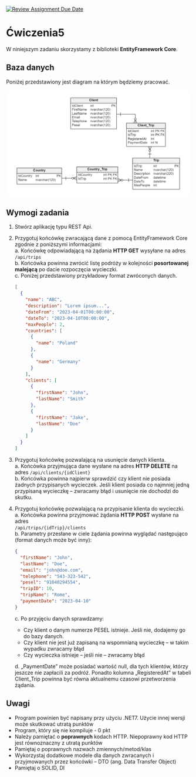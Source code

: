 [![Review Assignment Due Date](https://classroom.github.com/assets/deadline-readme-button-24ddc0f5d75046c5622901739e7c5dd533143b0c8e959d652212380cedb1ea36.svg)](https://classroom.github.com/a/TDJBGjnl)
# Ćwiczenia5

W niniejszym zadaniu skorzystamy z biblioteki **EntityFramework Core**.

## Baza danych

Poniżej przedstawiony jest diagram na którym będziemy pracować.

![alt text](./SqlData/cw5DatabaseERD.PNG "Title")

## Wymogi zadania

1. Stwórz aplikację typu REST Api.
2. Przygotuj końcówkę zwracającą dane z pomocą EntityFramework Core zgodnie z poniższymi informacjami:  
   a. Końcówkę odpowiadającą na żądania **HTTP GET** wysyłane na adres `/api/trips`  
   b. Końcówka powinna zwrócić listę podróży w kolejności **posortowanej** **malejącą** po dacie rozpoczęcia wycieczki.  
   c. Poniżej przedstawiony przykładowy format zwróconych danych. 

   ```json
   [
     {
       "name": "ABC",
       "description": "Lorem ipsum...",
       "dateFrom": "2023-04-01T00:00:00",
       "dateTo": "2023-04-10T00:00:00",
       "maxPeople": 2,
       "countries": [
         {
           "name": "Poland"
         },
         {
           "name": "Germany"
         }
       ],
       "clients": [
         {
           "firstName": "John",
           "lastName": "Smith"
         },
         {
           "firstName": "Jake",
           "lastName": "Doe"
         }
       ]
     }
   ]
   ```

3. Przygotuj końcówkę pozwalającą na usunięcie danych klienta.  
   a. Końcówka przyjmująca dane wysłane na adres **HTTP DELETE** na adres 
   `/api/clients/{idClient}`  
   b. Końcówka powinna najpierw sprawdzić czy klient nie posiada żadnych przypisanych wycieczek. Jeśli klient posiada co najmniej jedną przypisaną wycieczkę – zwracamy błąd i usunięcie nie dochodzi do skutku.  

4. Przygotuj końcówkę pozwalającą na przypisanie klienta do wycieczki.  
   a. Końcówka powinna przyjmować żądania **HTTP POST** wysłane na adres  
   `/api/trips/{idTrip}/clients`   
   b. Parametry przesłane w ciele żądania powinna wyglądać następująco (format danych może być inny):   

   ```json
   {
     "firstName": "John",
     "lastName": "Doe",
     "email": "john@doe.com",
     "telephone": "543-323-542",
     "pesel": "91040294554",
     "tripID": 10,
     "tripName": "Rome",
     "paymentDate": "2023-04-10"
   }
   ```

   c. Po przyjęciu danych sprawdzamy: 

   - Czy klient o danym numerze PESEL istnieje. Jeśli nie, dodajemy go do bazy
     danych. 
   - Czy klient nie jest już zapisaną na wspomnianą wycieczkę – w takim 
     wypadku zwracamy błąd 
   - Czy wycieczka istnieje – jeśli nie – zwracamy błąd 

   d. „PaymentDate” może posiadać wartość null, dla tych klientów, którzy jeszcze nie
   zapłacili za podróż. Ponadto kolumna „RegisteredAt” w tabeli Client_Trip
   powinna być równa aktualnemu czasowi przetworzenia żądania.

## Uwagi

- Program powinien być napisany przy użyciu .NET7. Użycie innej wersji może skutkować utratą punktów
- Program, który się nie kompiluje - 0 pkt
- Należy pamiętać o **poprawnych** kodach HTTP. Niepoprawny kod HTTP jest równoznaczny z utratą punktów
- Pamiętaj o poprawnych nazwach zmiennych/metod/klas
- Wykorzystaj dodatkowe modele dla danych zwracanych i przyjmowanych przez
  końcówki – DTO (ang. Data Transfer Object)
- Pamiętaj o SOLID, DI
